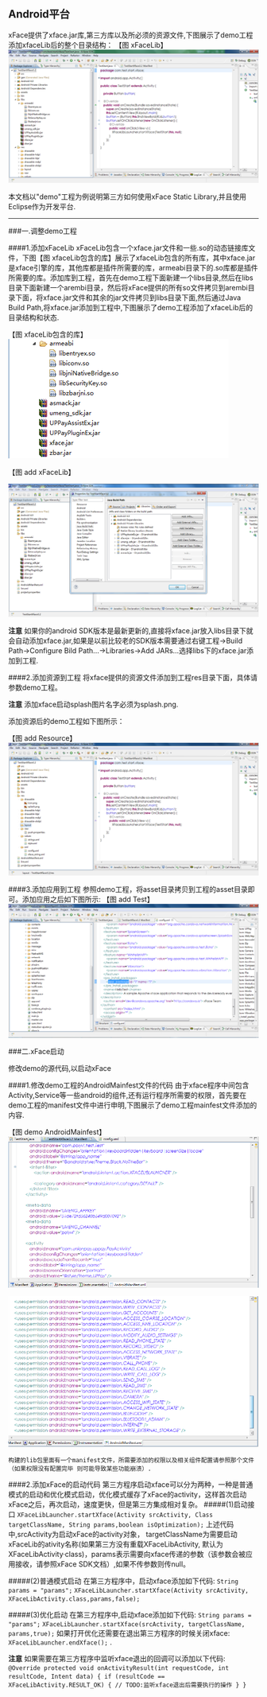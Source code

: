 ## Android平台

xFace提供了xface.jar库,第三方库以及所必须的资源文件,下图展示了demo工程添加xfaceLib后的整个目录结构：
 【图 xFaceLib】
![](image/xFaceLib.png)


本文档以"demo"工程为例说明第三方如何使用xFace Static Library,并且使用Eclipse作为开发平台.

_____

###一.调整demo工程

####1.添加xFaceLib
xFaceLib包含一个xface.jar文件和一些.so的动态链接库文件，下图【图 xfaceLib包含的库】展示了xfaceLib包含的所有库，其中xface.jar是xface引擎的库，其他库都是插件所需要的库，armeabi目录下的.so库都是插件所需要的库。添加库到工程，首先在demo工程下面新建一个libs目录,然后在libs目录下面新建一个arembi目录，然后将xFace提供的所有so文件拷贝到arembi目录下面，将xface.jar文件和其余的jar文件拷贝到libs目录下面,然后通过Java Build Path,将xface.jar添加到工程中,下图展示了demo工程添加了xfaceLib后的目录结构和状态.

【图 xfaceLib包含的库】
![](image/lib.png)

 【图 add xFaceLib】

![](image/add_xfaceLib.png)


**注意**
 如果你的android SDK版本是最新更新的,直接将xface.jar放入libs目录下就会自动添加xface.jar,如果是以前比较老的SDK版本需要通过右键工程->Build Path->Configure Bild Path...->Libraries->Add JARs...选择libs下的xface.jar添加到工程.

####2.添加资源到工程
将xface提供的资源文件添加到工程res目录下面，具体请参数demo工程。

**注意**
 添加xface启动splash图片名字必须为splash.png.

添加资源后的demo工程如下图所示：

【图 add Resource】
![](image/add_Resource.png)

####3.添加应用到工程
 参照demo工程，将asset目录拷贝到工程的asset目录即可。添加应用之后如下图所示:
【图 add Test】
![](image/add_Test.png)


###二.xFace启动

修改demo的源代码,以启动xFace

####1.修改demo工程的AndroidMainfest文件的代码
由于xface程序中间包含Activity,Service等一些android的组件,还有运行程序所需要的权限，首先要在demo工程的manifest文件中进行申明,下图展示了demo工程mainfest文件添加的内容.

【图 demo AndroidMainfest】
![](image/manifest.png)

![](image/permission.png)

`构建的lib包里面有一个manifest文件，所需要添加的权限以及相关组件配置请参照那个文件（如果权限没有配置完毕 则可能导致某些功能崩溃）.`

####2.添加xFace的启动代码
第三方程序启动xface可以分为两种，一种是普通模式的启动和优化模式启动，优化模式缓存了xFace的activity，这样首次启动xFace之后，再次启动，速度更快，但是第三方集成相对复杂。
#####(1)启动接口
    `XFaceLibLauncher.startXface(Activity srcActivity, Class targetClassName, String params,boolean isOptimization);`
上述代码中,srcActivity为启动xFace的activity对象， targetClassName为需要启动xFaceLib的ativity名称(如果第三方没有重载XFaceLibActivity, 默认为XFaceLibActivity·class)，params表示需要向xface传递的参数（该参数会被应用接收，请参照xFace SDK文档）,如果不传参数则传null。

#####(2)普通模式启动
在第三方程序中，启动xface添加如下代码:
    `String params = "params";`
    `XFaceLibLauncher.startXface(Activity srcActivity, XFaceLibActivity.class,params,false);`

#####(3)优化启动
在第三方程序中,启动xface添加如下代码:
    `String params = "params";`
    `XFaceLibLauncher.startXface(srcActivity, targetClassName, params,true);`
如果打开优化还需要在退出第三方程序的时候关闭xface:
    `XFaceLibLauncher.endXface();`
.

**注意**
 如果需要在第三方程序中监听xface退出的回调可以添加以下代码:
    `@Override
    protected void onActivityResult(int requestCode, int resultCode, Intent data) {
        if (resultCode == XFaceLibActivity.RESULT_OK) {
            // TODO:监听xface退出后需要执行的操作
        }
    }`
